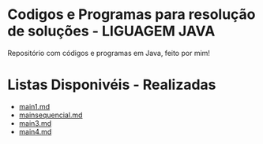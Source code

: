 # Codigos e Programas para resolução de soluções - LIGUAGEM JAVA

Repositório com códigos e programas em Java, feito por mim! 


# Listas Disponivéis - Realizadas

* [main1.md](main1.md)
* [mainsequencial.md](mainsequencial.md)
* [main3.md](main1.md)
* [main4.md](main1.md)
